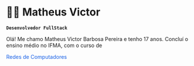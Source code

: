 # 🧑‍💻 Matheus Victor

**`Desenvolvedor FullStack`**

Olá! Me chamo Matheus Victor Barbosa Pereira e tenho 17 anos.
Concluí o ensino médio no IFMA, com o curso de <p style="color: #1961e6;">Redes de Computadores</p>
